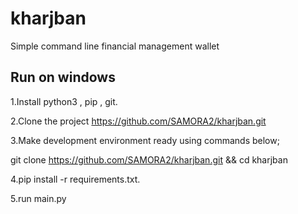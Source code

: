 # kharjban
Simple command line financial management wallet

## Run on windows
1.Install python3 , pip , git.

2.Clone the project https://github.com/SAMORA2/kharjban.git

3.Make development environment ready using commands below;

git clone https://github.com/SAMORA2/kharjban.git 
&& cd kharjban

4.pip install -r requirements.txt.

5.run main.py
